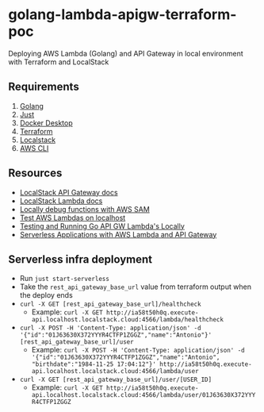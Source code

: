 # golang-lambda-apigw-terraform-poc

Deploying AWS Lambda (Golang) and API Gateway in local environment with Terraform and LocalStack

## Requirements

1. [Golang](https://go.dev/dl/)
2. [Just](https://github.com/casey/just)
3. [Docker Desktop](https://www.docker.com/products/docker-desktop/)
4. [Terraform](https://developer.hashicorp.com/terraform/tutorials/aws-get-started/install-cli)
5. [Localstack](https://docs.localstack.cloud/user-guide/aws/feature-coverage/)
6. [AWS CLI](https://docs.aws.amazon.com/cli/latest/userguide/getting-started-install.html)

## Resources

- [LocalStack API Gateway docs](https://docs.localstack.cloud/user-guide/aws/apigateway/)
- [LocalStack Lambda docs](https://docs.localstack.cloud/user-guide/aws/lambda/)
- [Locally debug functions with AWS SAM](https://docs.aws.amazon.com/serverless-application-model/latest/developerguide/serverless-sam-cli-using-debugging.html)
- [Test AWS Lambdas on localhost](https://prabhakar-borah.medium.com/localstack-test-your-lambda-on-your-localhost-5cce066c967c)
- [Testing and Running Go API GW Lambda's Locally](https://boyter.org/posts/testing-running-api-gw-lambda-locally/)
- [Serverless Applications with AWS Lambda and API Gateway](https://registry.terraform.io/providers/hashicorp/aws/2.34.0/docs/guides/serverless-with-aws-lambda-and-api-gateway)

## Serverless infra deployment

- Run `just start-serverless`
- Take the `rest_api_gateway_base_url` value from terraform output when the deploy ends
- `curl -X GET [rest_api_gateway_base_url]/healthcheck`
  - Example: `curl -X GET http://ia58t50h0q.execute-api.localhost.localstack.cloud:4566/lambda/healthcheck`
- `curl -X POST -H 'Content-Type: application/json' -d '{"id":"01J63630X372YYYR4CTFP1ZGGZ","name":"Antonio"}' [rest_api_gateway_base_url]/user`
  - Example: `curl -X POST -H 'Content-Type: application/json' -d '{"id":"01J63630X372YYYR4CTFP1ZGGZ","name":"Antonio", "birthdate":"1984-11-25 17:04:12"}' http://ia58t50h0q.execute-api.localhost.localstack.cloud:4566/lambda/user`
- `curl -X GET [rest_api_gateway_base_url]/user/[USER_ID]`
  - Example: `curl -X GET http://ia58t50h0q.execute-api.localhost.localstack.cloud:4566/lambda/user/01J63630X372YYYR4CTFP1ZGGZ`
